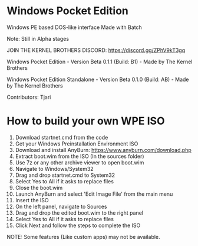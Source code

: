 # Windows Pocket Edition
Windows PE based DOS-like interface
Made with Batch

Note: Still in Alpha stages

JOIN THE KERNEL BROTHERS DISCORD: https://discord.gg/ZPhV9kT3gq


Windows Pocket Edition - Version Beta 0.1.1 (Build: B1) - Made by The Kernel Brothers

Windows Pocket Edition Standalone - Version Beta 0.1.0 (Build: AB) - Made by The Kernel Brothers

Contributors: Tjari

# How to build your own WPE ISO

1) Download startnet.cmd from the code
2) Get your Windows Preinstallation Environment ISO
3) Download and install AnyBurn: https://www.anyburn.com/download.php
4) Extract boot.wim from the ISO (In the sources folder)
5) Use 7z or any other archive viewer to open boot.wim
6) Navigate to Windows/System32
7) Drag and drop startnet.cmd to System32
8) Select Yes to All if it asks to replace files
9) Close the boot.wim
10) Launch AnyBurn and select 'Edit Image File' from the main menu
11) Insert the ISO
12) On the left panel, navigate to Sources
13) Drag and drop the edited boot.wim to the right panel
14) Select Yes to All if it asks to replace files
15) Click Next and follow the steps to complete the ISO

NOTE: Some features (Like custom apps) may not be available.
